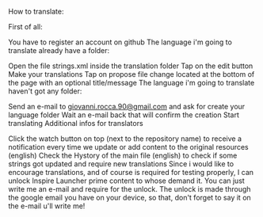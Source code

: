 How to translate:

First of all:

You have to register an account on github
The language i'm going to translate already have a folder:

Open the file strings.xml inside the translation folder
Tap on the edit button
Make your translations
Tap on propose file change located at the bottom of the page with an optional title/message
The language i'm going to translate haven't got any folder:

Send an e-mail to giovanni.rocca.90@gmail.com and ask for create your language folder
Wait an e-mail back that will confirm the creation
Start translating
Additional infos for translators

Click the watch button on top (next to the repository name) to receive a notification every time we update or add content to the original resources (english)
Check the Hystory of the main file (english) to check if some strings got updated and require new translations
Since i would like to encourage translations, and of course is required for testing properly, I can unlock Inspire Launcher prime content to whose demand it. You can just write me an e-mail and require for the unlock. The unlock is made through the google email you have on your device, so that, don't forget to say it on the e-mail u'll write me!
